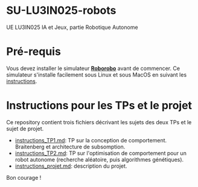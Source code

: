 # SU-LU3IN025-robots
UE LU3IN025 IA et Jeux, partie Robotique Autonome

# Pré-requis

Vous devez installer le simulateur [**Roborobo**](https://github.com/nekonaute/roborobo4/README.md) avant de commencer. Ce simulateur s'installe facilement sous Linux et sous MacOS en suivant les [instructions](https://github.com/nekonaute/roborobo4/blob/main/README.md).

# Instructions pour les TPs et le projet

Ce repository contient trois fichiers décrivant les sujets des deux TPs et le sujet de projet.

* [instructions_TP1.md](instructions_TP1.md): TP sur la conception de comportement. Braitenberg et architecture de subsomption. 
* [instructions_TP2.md](instructions_TP2.md): TP sur l'optimisation de comportement pour un robot autonome (recherche aléatoire, puis algorithmes génétiques).
* [instructions_projet.md](instructions_projet.md): description du projet.

Bon courage !
